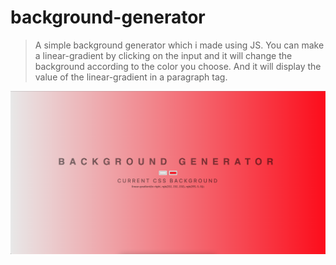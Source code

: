 # background-generator

> A simple background generator which i made using JS. You can make a linear-gradient by clicking on the input and it will change the background according to the color you choose.
> And it will display the value of the linear-gradient in a paragraph tag.

![Screenshot](./Screenshot.png)
